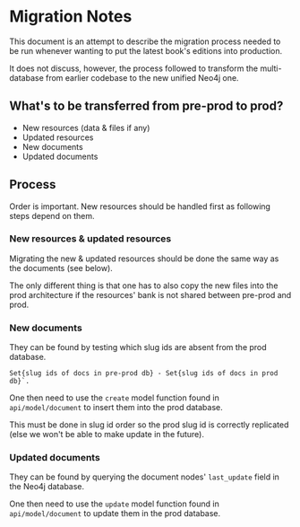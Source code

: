 # Migration Notes

This document is an attempt to describe the migration process needed to be run whenever wanting to put the latest book's editions into production.

It does not discuss, however, the process followed to transform the multi-database from earlier codebase to the new unified Neo4j one.

## What's to be transferred from pre-prod to prod?

* New resources (data & files if any)
* Updated resources
* New documents
* Updated documents

## Process

Order is important. New resources should be handled first as following steps depend on them.

### New resources & updated resources

Migrating the new & updated resources should be done the same way as the documents (see below).

The only different thing is that one has to also copy the new files into the prod architecture if the resources' bank is not shared between pre-prod and prod.

### New documents

They can be found by testing which slug ids are absent from the prod database.

```
Set{slug ids of docs in pre-prod db} - Set{slug ids of docs in prod db}`.
```

One then need to use the `create` model function found in `api/model/document` to insert them into the prod database.

This must be done in slug id order so the prod slug id is correctly replicated (else we won't be able to make update in the future).

### Updated documents

They can be found by querying the document nodes' `last_update` field in the Neo4j database.

One then need to use the `update` model function found in `api/model/document` to update them in the prod database.

